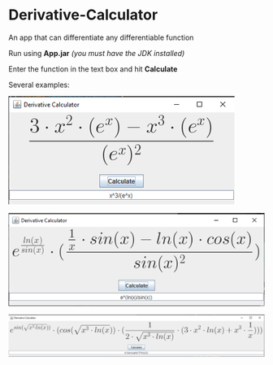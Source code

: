 # Derivative-Calculator

An app that can differentiate any differentiable function


Run using **App.jar**	*(you must have the JDK installed)*

Enter the function in the text box and hit **Calculate**

Several examples:

![Example 1](https://raw.githubusercontent.com/stefali1-dev/Derivative-Calculator/master/examples/example1.png)

![Example 2](https://github.com/stefali1-dev/Derivative-Calculator/blob/master/examples/example2.png?raw=true)

![Example 3](https://github.com/stefali1-dev/Derivative-Calculator/blob/master/examples/example3.png?raw=true)
